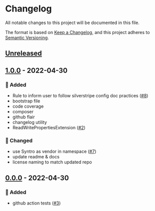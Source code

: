 # Changelog
All notable changes to this project will be documented in this file.

The format is based on [Keep a Changelog](https://keepachangelog.com/en/1.0.0/),
and this project adheres to [Semantic Versioning](https://semver.org/spec/v2.0.0.html).

<a name="unreleased"></a>
## [Unreleased]


<a name="1.0.0"></a>
## [1.0.0] - 2022-04-30
### 🍰 Added
- Rule to inform user to follow silverstripe config doc practices ([#8](https://github.com/syntro-opensource/silverstripe-phpstan/issues/8))
- bootstrap file
- code coverage
- composer
- github flair
- changelog utility
- ReadWritePropertiesExtension ([#2](https://github.com/syntro-opensource/silverstripe-phpstan/issues/2))

### 🔧 Changed
- use Syntro as vendor in namespace ([#7](https://github.com/syntro-opensource/silverstripe-phpstan/issues/7))
- update readme & docs
- license naming to match updated repo


<a name="0.0.0"></a>
## [0.0.0] - 2022-04-30
### 🍰 Added
- github action tests ([#3](https://github.com/syntro-opensource/silverstripe-phpstan/issues/3))


[Unreleased]: https://github.com/syntro-opensource/silverstripe-phpstan/compare/1.0.0...HEAD
[1.0.0]: https://github.com/syntro-opensource/silverstripe-phpstan/compare/0.0.0...1.0.0
[0.0.0]: https://github.com/syntro-opensource/silverstripe-phpstan/compare/fork...0.0.0
